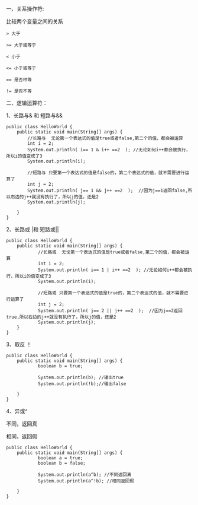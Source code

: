 一、关系操作符:

比较两个变量之间的关系

    > 大于

    >= 大于或等于

    < 小于

    <= 小于或等于

    == 是否相等

    != 是否不等

二、逻辑运算符：

1、长路与& 和 短路与&&

    public class HelloWorld {
        public static void main(String[] args) {
            //长路与  无论第一个表达式的值是true或者false,第二个的值，都会被运算
            int i = 2;
            System.out.println( i== 1 & i++ ==2  ); //无论如何i++都会被执行，所以i的值变成了3
            System.out.println(i);
        
            //短路与 只要第一个表达式的值是false的，第二个表达式的值，就不需要进行运算了
            int j = 2;
            System.out.println( j== 1 && j++ ==2  );  //因为j==1返回false,所以右边的j++就没有执行了，所以j的值，还是2
            System.out.println(j);		
                
        }
    }

2、长路或 |和 短路或||

    public class HelloWorld {
        public static void main(String[] args) {
                //长路或  无论第一个表达式的值是true或者false,第二个的值，都会被运算
                int i = 2;
                System.out.println( i== 1 | i++ ==2  ); //无论如何i++都会被执行，所以i的值变成了3
                System.out.println(i);
        
                //短路或 只要第一个表达式的值是true的，第二个表达式的值，就不需要进行运算了
                int j = 2;
                System.out.println( j== 2 || j++ ==2  );  //因为j==2返回true,所以右边的j++就没有执行了，所以j的值，还是2
                System.out.println(j);
        }
    }

3、取反 ！

    public class HelloWorld {
        public static void main(String[] args) {
                boolean b = true;
        
                System.out.println(b); //输出true
                System.out.println(!b);//输出false
                 
        }
    }


4、异或^

不同，返回真

相同，返回假

    public class HelloWorld {
        public static void main(String[] args) {
                boolean a = true;
                boolean b = false;
        
                System.out.println(a^b); //不同返回真
                System.out.println(a^!b); //相同返回假
         
        }
    }

